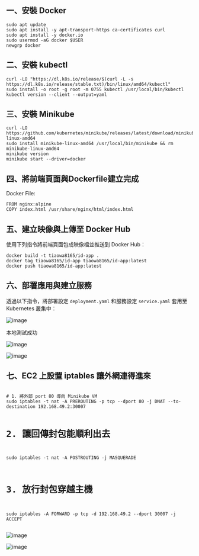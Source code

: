   <h2>一、安裝 Docker</h2>
  <pre><code>sudo apt update
sudo apt install -y apt-transport-https ca-certificates curl
sudo apt install -y docker.io
sudo usermod -aG docker $USER
newgrp docker
</code></pre>

  <h2>二、安裝 kubectl</h2>
  <pre><code>curl -LO "https://dl.k8s.io/release/$(curl -L -s https://dl.k8s.io/release/stable.txt)/bin/linux/amd64/kubectl"
sudo install -o root -g root -m 0755 kubectl /usr/local/bin/kubectl
kubectl version --client --output=yaml
</code></pre>

  <h2>三、安裝 Minikube</h2>
  <pre><code>curl -LO https://github.com/kubernetes/minikube/releases/latest/download/minikube-linux-amd64
sudo install minikube-linux-amd64 /usr/local/bin/minikube && rm minikube-linux-amd64
minikube version
minikube start --driver=docker
</code></pre>
<h2>四、將前端頁面與Dockerfile建立完成</h2>
<p>Docker File:</p>
  <pre><code>FROM nginx:alpine
COPY index.html /usr/share/nginx/html/index.html</code></pre>

<h2>五、建立映像與上傳至 Docker Hub</h2>
<p>使用下列指令將前端頁面包成映像檔並推送到 Docker Hub：</p>
<pre><code>docker build -t tiaowa8165/id-app .
docker tag tiaowa8165/id-app tiaowa8165/id-app:latest
docker push tiaowa8165/id-app:latest</code></pre>

<h2>六、部署應用與建立服務</h2>
<p>透過以下指令，將部署設定 <code>deployment.yaml</code> 和服務設定 <code>service.yaml</code> 套用至 Kubernetes 叢集中：</p>

![image](https://github.com/user-attachments/assets/b91c4543-acbc-4723-bd09-830c3a35372b)

<p>本地測試成功</p>

![image](https://github.com/user-attachments/assets/99b67bbf-8745-4375-bb4e-769388647085)

![image](https://github.com/user-attachments/assets/6d3bf552-0ad2-4875-8c2a-6a2c4c166bcb)

<h2>七、EC2 上設置 iptables 讓外網連得進來</h2>
 <pre><code>
# 1. 將外部 port 80 導向 Minikube VM
sudo iptables -t nat -A PREROUTING -p tcp --dport 80 -j DNAT --to-destination 192.168.49.2:30007

# 2. 讓回傳封包能順利出去
sudo iptables -t nat -A POSTROUTING -j MASQUERADE

# 3. 放行封包穿越主機
sudo iptables -A FORWARD -p tcp -d 192.168.49.2 --dport 30007 -j ACCEPT</code></pre>

![image](https://github.com/user-attachments/assets/e1b9bae9-22c9-4c69-b8e9-8bb451dac4c3)

![image](https://github.com/user-attachments/assets/261d23f1-05d3-4b36-bccd-8a0c2fba0f03)

